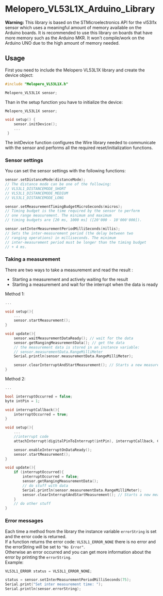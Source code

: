 # Melopero_VL53L1X_Arduino_Library

**Warning:** This library is based on the STMicroelectronics API for the vl53l1x sensor which uses a meaningful amount of memory available on the Arduino boards. It is recommended to use this library on boards that have more memory such as the Arduino MKR. It won't compile/work on the Arduino UNO due to the high amount of memory needed.

## Usage

First you need to include the Melopero VL53L1X library and create the device object:  

```C++
#include "Melopero_VL53L1X.h"

Melopero_VL53L1X sensor; 

```

Than in the setup function you have to initialize the device:

```C++
Melopero_VL53L1X sensor;

void setup() {
    sensor.initDevice();
    ...
 }

 ```

The initDevice function configures the Wire library needed to communicate with the sensor and performs all the required reset/initialization functions.

### Sensor settings

You can set the sensor settings with the following functions:  

```C++
sensor.setDistanceMode(distanceMode);
// The distance mode can be one of the following:
// VL53L1_DISTANCEMODE_SHORT
// VL53L1_DISTANCEMODE_MEDIUM
// VL53L1_DISTANCEMODE_LONG

sensor.setMeasurementTimingBudgetMicroSeconds(micros);
// Timing budget is the time required by the sensor to perform 
// one range measurement. The minimum and maximum 
// timing budgets are [20 ms, 1000 ms] ([20'000 - 10'000'000]).

sensor.setInterMeasurementPeriodMilliSeconds(millis);
// Sets the inter-measurement period (the delay between two 
// ranging operations) in milliseconds. The minimum 
// inter-measurement period must be longer than the timing budget
// + 4 ms.

```

### Taking a measurement

There are two ways to take a measurement and read the result :
  * Starting a measurement and actively waiting for the result
  * Starting a measurement and wait for the interrupt when the data is ready

Method 1:

```C++
...

void setup(){
    ...
    sensor.startMeasurement();
}

void update(){
    sensor.waitMeasurementDataReady(); // wait for the data
    sensor.getRangingMeasurementData(); // get the data
    // the measurement data is stored in an instance variable:
    // sensor.measurementData.RangeMilliMeter
    Serial.println(sensor.measurementData.RangeMilliMeter);

    sensor.clearInterruptAndStartMeasurement(); // Starts a new measurement cycle
}

```

Method 2:

```C++
...

bool interruptOccurred = false;
byte intPin = 1;

void interruptCallback(){
    interruptOccurred = true;
}

void setup(){
    ...
    //interrupt code
    attachInterrupt(digitalPinToInterrupt(intPin), interruptCallback, CHANGE);

    sensor.enableInterruptOnDataReady();
    sensor.startMeasurement();
}

void update(){
    if (interruptOccurred){
        interruptOccurred = false;
        sensor.getRangingMeasurementData();
        // do stuff with data
        Serial.println(sensor.measurementData.RangeMilliMeter);
        sensor.clearInterruptAndStartMeasurement(); // Starts a new measurement cycle
    }
    // do other stuff
}

```

### Error messages

Each time a method from the library the instance variable `errorString` is set and the error code is returned.  
If a function returns the error code: `VL53L1_ERROR_NONE` there is no error and the errorString will be set to `"No Error"`.  
Otherwise an error occurred and you can get more information about the error by printing the `errorString`.  
Example:

```C++
VL53L1_ERROR status = VL53L1_ERROR_NONE;

status = sensor.setInterMeasurementPeriodMilliSeconds(75);
Serial.print("Set inter measurement time: ");
Serial.println(sensor.errorString);

```
